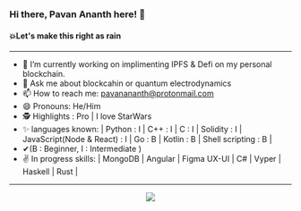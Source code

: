 ### Hi there, Pavan Ananth here! 👋
#### 💥Let's make this right as rain 

-----------------------------------------------------------------------------------------------------------------------------------------------------------------------------------

- 🔭 I’m currently working on implimenting IPFS & Defi on my personal blockchain.
- 💬 Ask me about blockcahin or quantum electrodynamics
- 📫 How to reach me: pavanananth@protonmail.com
- 😄 Pronouns: He/Him
- 🕵️ Highlights : Pro | I love StarWars
- ✨ languages known: | Python : I | C++ : I | C : I | Solidity : I | JavaScript(Node & React) : I | Go : B | Kotlin : B | Shell scripting : B |
- ✔(B : Beginner, I : Intermediate )
- ✌  In progress skills: | MongoDB | Angular | Figma UX-UI | C# | Vyper | Haskell | Rust |
-----------------------------------------------------------------------------------------------------------------------------------------------------------------------------------

<center><img src = "https://github-readme-stats.vercel.app/api?username=PavanAnanthSharma&&show_icons=true&title_color=ffffff&icon_color=bb2acf&text_color=daf7dc&bg_color=151515" /></center>
  
